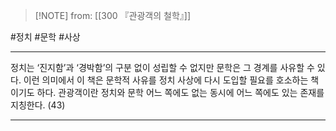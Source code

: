  > [!NOTE] from: [[300 『관광객의 철학』]]

#정치 #문학 #사상 

--- 
정치는 ‘진지함’과 ‘경박함’의 구분 없이 성립할 수 없지만 문학은 그 경계를 사유할 수 있다. 이런 의미에서 이 책은 문학적 사유를 정치 사상에 다시 도입할 필요를 호소하는 책이기도 하다. 관광객이란 정치와 문학 어느 쪽에도 없는 동시에 어느 쪽에도 있는 존재를 지칭한다. (43)


--- 
